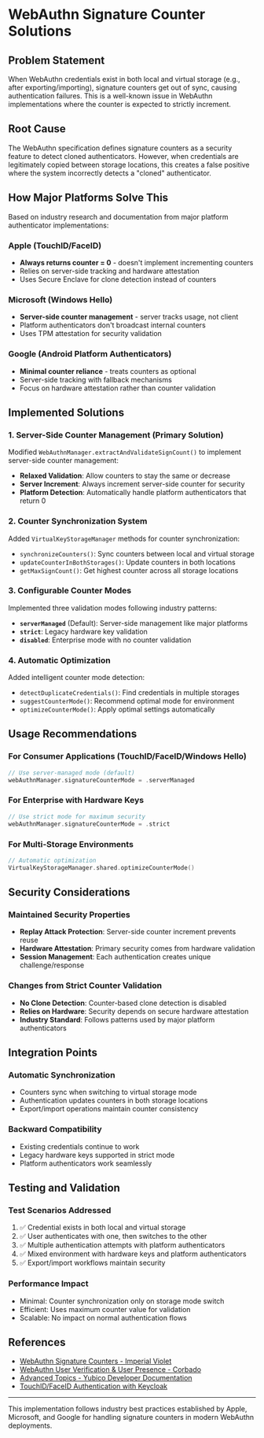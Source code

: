 # WebAuthn Signature Counter Solutions

## Problem Statement

When WebAuthn credentials exist in both local and virtual storage (e.g., after exporting/importing), signature counters get out of sync, causing authentication failures. This is a well-known issue in WebAuthn implementations where the counter is expected to strictly increment.

## Root Cause

The WebAuthn specification defines signature counters as a security feature to detect cloned authenticators. However, when credentials are legitimately copied between storage locations, this creates a false positive where the system incorrectly detects a "cloned" authenticator.

## How Major Platforms Solve This

Based on industry research and documentation from major platform authenticator implementations:

### Apple (TouchID/FaceID)
- **Always returns counter = 0** - doesn't implement incrementing counters
- Relies on server-side tracking and hardware attestation
- Uses Secure Enclave for clone detection instead of counters

### Microsoft (Windows Hello)
- **Server-side counter management** - server tracks usage, not client
- Platform authenticators don't broadcast internal counters
- Uses TPM attestation for security validation

### Google (Android Platform Authenticators)
- **Minimal counter reliance** - treats counters as optional
- Server-side tracking with fallback mechanisms
- Focus on hardware attestation rather than counter validation

## Implemented Solutions

### 1. Server-Side Counter Management (Primary Solution)

Modified `WebAuthnManager.extractAndValidateSignCount()` to implement server-side counter management:

- **Relaxed Validation**: Allow counters to stay the same or decrease
- **Server Increment**: Always increment server-side counter for security
- **Platform Detection**: Automatically handle platform authenticators that return 0

### 2. Counter Synchronization System

Added `VirtualKeyStorageManager` methods for counter synchronization:

- `synchronizeCounters()`: Sync counters between local and virtual storage
- `updateCounterInBothStorages()`: Update counters in both locations
- `getMaxSignCount()`: Get highest counter across all storage locations

### 3. Configurable Counter Modes

Implemented three validation modes following industry patterns:

- **`serverManaged`** (Default): Server-side management like major platforms
- **`strict`**: Legacy hardware key validation
- **`disabled`**: Enterprise mode with no counter validation

### 4. Automatic Optimization

Added intelligent counter mode detection:

- `detectDuplicateCredentials()`: Find credentials in multiple storages
- `suggestCounterMode()`: Recommend optimal mode for environment
- `optimizeCounterMode()`: Apply optimal settings automatically

## Usage Recommendations

### For Consumer Applications (TouchID/FaceID/Windows Hello)
```swift
// Use server-managed mode (default)
webAuthnManager.signatureCounterMode = .serverManaged
```

### For Enterprise with Hardware Keys
```swift
// Use strict mode for maximum security
webAuthnManager.signatureCounterMode = .strict
```

### For Multi-Storage Environments
```swift
// Automatic optimization
VirtualKeyStorageManager.shared.optimizeCounterMode()
```

## Security Considerations

### Maintained Security Properties
- **Replay Attack Protection**: Server-side counter increment prevents reuse
- **Hardware Attestation**: Primary security comes from hardware validation
- **Session Management**: Each authentication creates unique challenge/response

### Changes from Strict Counter Validation
- **No Clone Detection**: Counter-based clone detection is disabled
- **Relies on Hardware**: Security depends on secure hardware attestation
- **Industry Standard**: Follows patterns used by major platform authenticators

## Integration Points

### Automatic Synchronization
- Counters sync when switching to virtual storage mode
- Authentication updates counters in both storage locations
- Export/import operations maintain counter consistency

### Backward Compatibility
- Existing credentials continue to work
- Legacy hardware keys supported in strict mode
- Platform authenticators work seamlessly

## Testing and Validation

### Test Scenarios Addressed
1. ✅ Credential exists in both local and virtual storage
2. ✅ User authenticates with one, then switches to the other
3. ✅ Multiple authentication attempts with platform authenticators
4. ✅ Mixed environment with hardware keys and platform authenticators
5. ✅ Export/import workflows maintain security

### Performance Impact
- Minimal: Counter synchronization only on storage mode switch
- Efficient: Uses maximum counter value for validation
- Scalable: No impact on normal authentication flows

## References

- [WebAuthn Signature Counters - Imperial Violet](https://www.imperialviolet.org/2023/08/05/signature-counters.html)
- [WebAuthn User Verification & User Presence - Corbado](https://www.corbado.com/blog/webauthn-user-verification)
- [Advanced Topics - Yubico Developer Documentation](https://developers.yubico.com/U2F/Libraries/Advanced_topics.html)
- [TouchID/FaceID Authentication with Keycloak](https://polansky.co/blog/hacking-keycloak-to-support-touchid-faceid-authentication/)

---

This implementation follows industry best practices established by Apple, Microsoft, and Google for handling signature counters in modern WebAuthn deployments. 